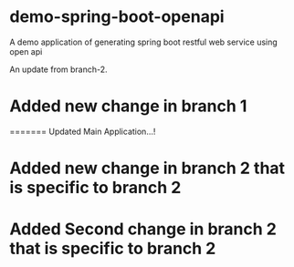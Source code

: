 # demo-spring-boot-openapi
A demo application of generating spring boot restful web service using open api

An update from branch-2.

# Added new change in branch 1
=======
Updated Main Application...!

# Added new change in branch 2 that is specific to branch 2 


# Added Second change in branch 2 that is specific to branch 2 
